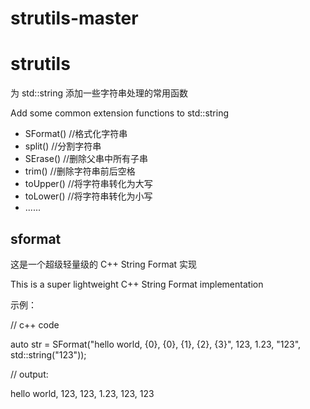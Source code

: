 # strutils-master

# strutils
为 std::string 添加一些字符串处理的常用函数

Add some common extension functions to std::string

* SFormat()   //格式化字符串
* split()     //分割字符串
* SErase()    //删除父串中所有子串
* trim()      //删除字符串前后空格
* toUpper()   //将字符串转化为大写
* toLower()   //将字符串转化为小写
* ......


## sformat
这是一个超级轻量级的 C++ String Format 实现

This is a super lightweight C++ String Format implementation


示例：

//  c++ code

auto str = SFormat("hello world, {0}, {0}, {1}, {2}, {3}", 123, 1.23, "123", std::string("123"));

//  output:

hello world, 123, 123, 1.23, 123, 123

